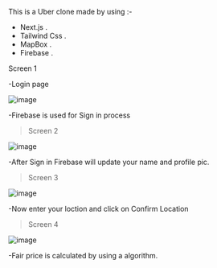 This is a Uber clone made by using :-
- Next.js .
- Tailwind Css .
- MapBox .
- Firebase .

Screen 1

-Login page

![image](https://user-images.githubusercontent.com/94830605/193873044-70abe931-27a3-4713-b933-5ee61e4a93b9.png)


-Firebase is used for Sign in process


>Screen 2

![image](https://user-images.githubusercontent.com/94830605/193873366-1c545934-03f6-4c8d-bffc-7212ec9e6e78.png)


-After Sign in Firebase will update your name and profile pic.


>Screen 3

![image](https://user-images.githubusercontent.com/94830605/193874893-48516e83-4fe2-424c-aac0-502388b84b64.png)


-Now enter your loction and click on Confirm Location

>Screen 4

![image](https://user-images.githubusercontent.com/94830605/193875253-5a36f081-1e4f-45c8-a3f9-cf492812ef73.png)


-Fair price is calculated by using a algorithm.


